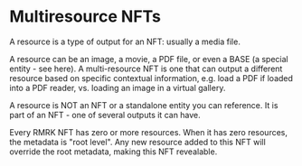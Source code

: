 # Multiresource NFTs

A resource is a type of output for an NFT: usually a media file.

A resource can be an image, a movie, a PDF file, or even a BASE (a special entity - see here). A multi-resource NFT is one that can output a different resource based on specific contextual information, e.g. load a PDF if loaded into a PDF reader, vs. loading an image in a virtual gallery.

A resource is NOT an NFT or a standalone entity you can reference. It is part of an NFT - one of several outputs it can have.

Every RMRK NFT has zero or more resources. When it has zero resources, the metadata is "root level". Any new resource added to this NFT will override the root metadata, making this NFT revealable.